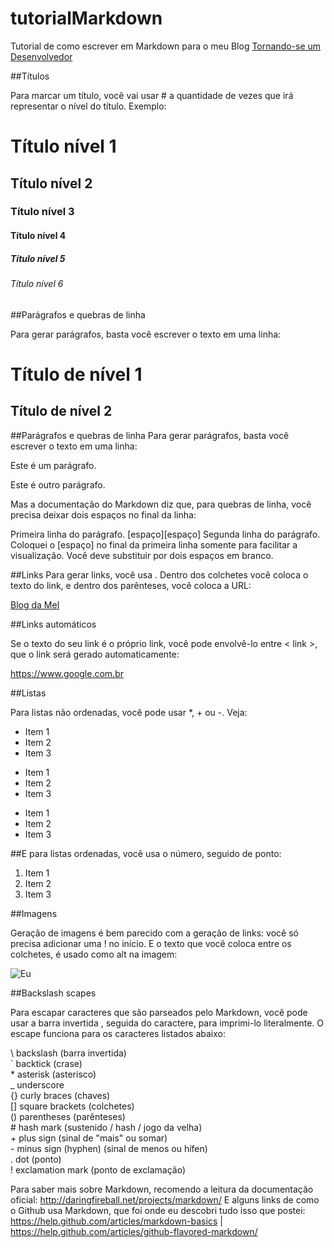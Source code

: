 # tutorialMarkdown
Tutorial de como escrever em Markdown para o meu Blog [Tornando-se um Desenvolvedor](http://melissalobo.blogspot.com.br)

##Títulos

Para marcar um título, você vai usar # a quantidade de vezes que irá representar o nível do título. Exemplo:

# Título nível 1
## Título nível 2
### Título nível 3
#### Título nível 4
##### Título nível 5
###### Título nível 6

##Parágrafos e quebras de linha

Para gerar parágrafos, basta você escrever o texto em uma linha:

Título de nível 1
==================
  
Título de nível 2
------------------

##Parágrafos e quebras de linha
Para gerar parágrafos, basta você escrever o texto em uma linha:

Este é um parágrafo.
  
Este é outro parágrafo.

Mas a documentação do Markdown diz que, para quebras de linha, você precisa deixar dois espaços no final da linha:

Primeira linha do parágrafo. [espaço][espaço]
Segunda linha do parágrafo.
Coloquei o [espaço] no final da primeira linha somente para facilitar a visualização. Você deve substituir por dois espaços em branco.

##Links 
Para gerar links, você usa [](). Dentro dos colchetes você coloca o texto do link, e dentro dos parênteses, você coloca a URL:

[Blog da Mel](http://melissalobo.blogspot.com.br)


##Links automáticos

Se o texto do seu link é o próprio link, você pode envolvê-lo entre < link >, que o link será gerado automaticamente:

<https://www.google.com.br>


##Listas

Para listas não ordenadas, você pode usar *, + ou -. Veja:

* Item 1
* Item 2
* Item 3
  
+ Item 1
+ Item 2
+ Item 3
  
- Item 1
- Item 2
- Item 3

##E para listas ordenadas, você usa o número, seguido de ponto:

1. Item 1
2. Item 2
3. Item 3

##Imagens

Geração de imagens é bem parecido com a geração de links: você só precisa adicionar uma ! no início. E o texto que você coloca entre os colchetes, é usado como alt na imagem:

![Eu](https://fbcdn-sphotos-e-a.akamaihd.net/hphotos-ak-xlt1/v/t1.0-9/13124556_984154084999068_6786632002907995125_n.jpg?oh=61d6c4b591caf5ed56d3a71d57d19fc3&oe=5807A2F9&__gda__=1476901864_0192b37cb7089c22bd73bd5c303dcdcc)

##Backslash scapes

Para escapar caracteres que são parseados pelo Markdown, você pode usar a barra invertida \, seguida do caractere, para imprimi-lo literalmente. O escape funciona para os caracteres listados abaixo:

\\   backslash (barra invertida) <br>
\`   backtick (crase) <br> 
\*   asterisk (asterisco) <br>
\_   underscore <br>
\{}  curly braces (chaves) <br>
\[]  square brackets (colchetes) <br>
\()  parentheses (parênteses) <br>
\#   hash mark (sustenido / hash / jogo da velha) <br>
\+   plus sign (sinal de "mais" ou somar) <br>
\-   minus sign (hyphen) (sinal de menos ou hífen) <br>
\.   dot (ponto) <br>
\!   exclamation mark (ponto de exclamação) <br>

Para saber mais sobre Markdown, recomendo a leitura da documentação oficial:
http://daringfireball.net/projects/markdown/
E alguns links de como o Github usa Markdown, que foi onde eu descobri tudo isso que postei:
https://help.github.com/articles/markdown-basics | https://help.github.com/articles/github-flavored-markdown/

